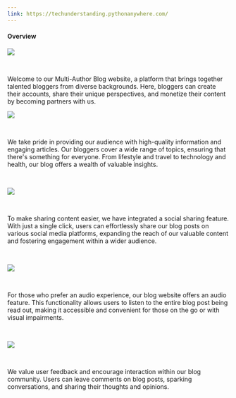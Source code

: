 ```yaml
---
link: https://techunderstanding.pythonanywhere.com/
---
```


#### Overview

![](/images/portfolio/blog-1.png)

&nbsp;

Welcome to our Multi-Author Blog website, a platform that brings together talented bloggers from diverse backgrounds. Here, bloggers can create their accounts, share their unique perspectives, and monetize their content by becoming partners with us.

![](/images/portfolio/blog-2.png)

&nbsp;

We take pride in providing our audience with high-quality information and engaging articles. Our bloggers cover a wide range of topics, ensuring that there's something for everyone. From lifestyle and travel to technology and health, our blog offers a wealth of valuable insights.

&nbsp;

![](/images/portfolio/blog-3.png)

&nbsp;

To make sharing content easier, we have integrated a social sharing feature. With just a single click, users can effortlessly share our blog posts on various social media platforms, expanding the reach of our valuable content and fostering engagement within a wider audience.

&nbsp;

![](/images/portfolio/blog-4.png)

&nbsp;

For those who prefer an audio experience, our blog website offers an audio feature. This functionality allows users to listen to the entire blog post being read out, making it accessible and convenient for those on the go or with visual impairments.

&nbsp;

![](/images/portfolio/blog-5.png)

&nbsp;

We value user feedback and encourage interaction within our blog community. Users can leave comments on blog posts, sparking conversations, and sharing their thoughts and opinions.
